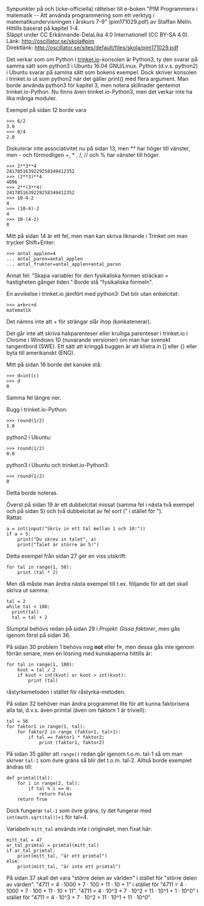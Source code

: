 Synpunkter på och (icke-officiella) rättelser till e-boken "P!M Programmera i matematik -- 
Att använda programmering som ett verktyg i matematikundervisningen i årskurs 7-9" (pim171029.pdf) av Staffan Melin.  
Hittills baserat på kapitel 1-4.  
Släppt under CC Erkännande-DelaLika 4.0 Internationell (CC BY-SA 4.0).  
Länk: http://oscillator.se/skola#pim  
Direktlänk: http://oscillator.se/sites/default/files/skola/pim171029.pdf

Det verkar som om Python i [trinket.io](https://trinket.io/)-konsolen är Python3, ty den svarar på samma sätt som
python3 i Ubuntu 16.04 GNU/Linux.
Python (d.v.s. python2) i Ubuntu svarar på samma sätt som bokens exempel. Dock skriver konsolen i trinket.io ut som python2 när
det gäller print() med flera argument. Man borde använda python3 för kapitel 3, men notera skillnader gentemot trinket.io-Python.
Nu finns även trinket.io-Python3, men det verkar inte ha lika många moduler.

Exempel på sidan 12 borde vara
```
>>> 6/2  
3.0  
>>> 8/4  
2.0
```

Diskuterar inte associativitet nu på sidan 13, men ** har höger till vänster, men - och förmodligen +, * , /, // och % har vänster till höger.  
```
>>> 2**3**4
2417851639229258349412352
>>> (2**3)**4
4096
>>> 2**(3**4)
2417851639229258349412352
>>> 10-4-2
4
>>> (10-4)-2
4
>>> 10-(4-2)
8
```

Mitt på sidan 14 är ett fel, men man kan skriva liknande i Trinket om man trycker Shift+Enter:
```
>>> antal_applen=4 
... antal_paron=antal_applen 
... antal_frukter=antal_applen+antal_paron
```

Annat fel: "Skapa variabler för den fysikaliska formen sträckan = hastigheten gånger tiden."
Borde stå "fysikaliska formeln".

En avvikelse i trinket.io jämfört med python3: Det blir utan enkelcitat:
```
>>> a+b+c+d
matematik
```

Det nämns inte att + för strängar slår ihop (konkatenerar).

Det går inte att skriva hakparenteser eller krulliga parenteser i trinket.io i Chrome i Windows 10 (nuvarande versioner)
om man har svenskt tangentbord (SWE). Ett sätt att kringgå buggen är att klistra in [] eller {} eller byta till amerikanskt (ENG).

Mitt på sidan 16 borde det kanske stå:
```
>>> d=int(c)
>>> d
0
```

Samma fel längre ner.

Bugg i trinket.io-Python:
```
>>> round(1/2)
1.0
```

python2 i Ubuntu:
```
>>> round(1/2)
0.0
```

python3 i Ubuntu och trinket.io-Python3:
```
>>> round(1/2)
0
```

Detta borde noteras.

Överst på sidan 19 är ett dubbelcitat missat (samma fel i nästa två exempel och på sidan 5) och två dubbelcitat av fel sort 
(” i stället för ").  
Rättat:
```
a = int(input("Skriv in ett tal mellan 1 och 10:"))
if a > 5:
    print("Du skrev in talet", a)
    print("Talet är större än 5!")
```

Detta exempel från sidan 27 ger en viss utskrift: 
```
for tal in range(1, 50):
    print (tal * 2)
```

Men då måste man ändra nästa exempel till t.ex. följande för att det skall skriva ut samma:
```
tal = 2
while tal < 100:
  print(tal)
  tal = tal + 2
```

Slumptal behövs redan på sidan 29 i *Projekt: Gissa faktorer*, men gås igenom först på sidan 36.

På sidan 30 problem 1 behövs nog **not** eller **!=**, men dessa gås inte igenom förrän senare, men en lösning med
kunskaperna hittills är:
```
for tal in range(1, 100):
    kvot = tal / 2
    if kvot < int(kvot) or kvot > int(kvot):
        print (tal)
```     

råstyrkemetoden i stället för råstyrka-metoden.

På sidan 32 behöver man ändra programmet lite för att kunna faktorisera alla tal, d.v.s. även primtal (även om faktorn 1 är triviell):
```
tal = 56
for faktor1 in range(1, tal):
    for faktor2 in range (faktor1, tal+1):
        if tal == faktor1 * faktor2:
            print (faktor1, faktor2)
```

På sidan 35 gäller att `range()` redan går igenom t.o.m. tal-1 så om man skriver `tal-1` som övre gräns så blir det t.o.m. tal-2.
Alltså borde exemplet ändras till:
```
def primtal(tal):
    for i in range(2, tal):
        if tal % i == 0:
            return False
    return True
```
Dock fungerar `tal-1` som övre gräns, ty det fungerar med `int(math.sqrt(tal))+1` för tal=4.

Variabeln `mitt_tal` används inte i originalet, men fixat här:
```  
mitt_tal = 47
ar_tal_primtal = primtal(mitt_tal)
if ar_tal_primtal:
    print(mitt_tal, "är ett primtal")
else:
    print(mitt_tal, "är inte ett primtal")
```

På sidan 37 skall det vara "större delen av världen" i stället för "större delen av värden".
"4711 = 4 · 1000 + 7 · 100 + 11 · 10 + 1" i stället för "4711 = 4 · 1000 + 7 · 100 + 11 · 10 + 11".
"4711 = 4 · 10^3 + 7 · 10^2 + 11 · 10^1 + 1 · 10^0" i stället för "4711 = 4 · 10^3 + 7 · 10^2 + 11 · 10^1 + 11 · 10^0".

